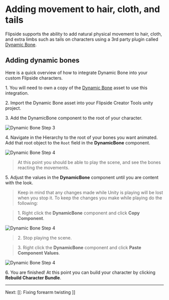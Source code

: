 # Adding movement to hair, cloth, and tails

Flipside supports the ability to add natural physical movement to hair, cloth, and extra limbs such as tails on characters using a 3rd party plugin called [Dynamic Bone](https://assetstore.unity.com/packages/tools/animation/dynamic-bone-16743).

## Adding dynamic bones

Here is a quick overview of how to integrate Dynamic Bone into your custom Flipside characters.

1\. You will need to own a copy of the [Dynamic Bone](https://assetstore.unity.com/packages/tools/animation/dynamic-bone-16743) asset to use this integration.

2\. Import the Dynamic Bone asset into your Flipside Creator Tools unity project.

3\. Add the DynamicBone component to the root of your character.

![Dynamic Bone Step 3](/files/docs/screenshots/AddDynamicBoneToCharacter.png)

4\. Navigate in the Hierarchy to the root of your bones you want animated. Add that root object to the `Root` field in the **DynamicBone** component.

![Dynamic Bone Step 4](/files/docs/screenshots/AddDynamicBoneRoot.png)

>At this point you should be able to play the scene, and see the bones reacting the movements.

5\. Adjust the values in the **DynamicBone** component until you are content with the look.

>Keep in mind that any changes made while Unity is playing will be lost when you stop it. To keep the changes you make while playing do the following:
	
>1\. Right click the **DynamicBone** component and click **Copy Component**.

![Dynamic Bone Step 4](/files/docs/screenshots/CopyComponent.png)

>2\. Stop playing the scene.

>3\. Right click the **DynamicBone** component and click **Paste Component Values**.

![Dynamic Bone Step 4](/files/docs/screenshots/PasteComponent.png)

6\. You are finished! At this point you can build your character by clicking **Rebuild Character Bundle**.

---

Next: [[: Fixing forearm twisting ]]

